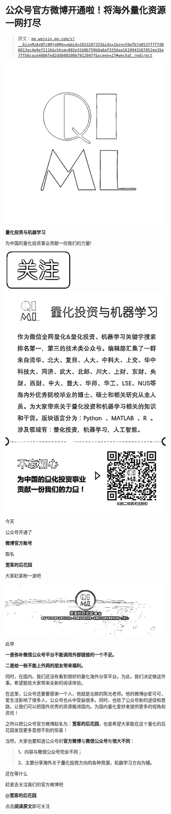 # 公众号官方微博开通啦！将海外量化资源一网打尽

> 原文：[`mp.weixin.qq.com/s?__biz=MzAxNTc0Mjg0Mg==&mid=2653287333&idx=1&sn=59afb7a0537ffffd80813ac4e9ef211b&chksm=802e31b0b759b8a6af3358aa1619943187852ee35e7ffb6cace4886fe82ddb00100b791294ff&scene=27#wechat_redirect`](http://mp.weixin.qq.com/s?__biz=MzAxNTc0Mjg0Mg==&mid=2653287333&idx=1&sn=59afb7a0537ffffd80813ac4e9ef211b&chksm=802e31b0b759b8a6af3358aa1619943187852ee35e7ffb6cace4886fe82ddb00100b791294ff&scene=27#wechat_redirect)

![](img/0c3ddf05156b60d71602451bec763375.png)

**量化投资与机器学习**

为中国的量化投资事业贡献一份我们的力量!

![](img/a8465e65bf54c375c9f3fba202bb9d86.png) ![](img/70f852b412b4ec40489fcd4c5d400e14.png)

今天

公众号开通了

**微博官方账号**

取名

**宽客的后花园**

大家赶紧粉一波吧

![](img/8214842a6db3a72c75c90ce25e819207.png)

此举

**一是弥补微信公众号平台不能调用外部链接的一个不足。**

**二是给一些不能上外网的朋友带来福利。**

同时，在国内，我们还没有看到很好的量化海外分享平台。为此，我们决定做这件事。希望能给大家带来全新的阅读体验。

在这里，公众号还要要感谢一个人，他就是北邮的陈光老师。他的微博@爱可可，爱生活影响了很多人，公众号也从中受益很多。同时，也给了公众号新的途径和思路，让我们可以把国外优秀的资源搬进国内。为国内量化爱好者提供更多的视角和资讯！

之所以把公众号官方微博起名为：**宽客的后花园**，也是希望大家能在这个量化的后花园发现更多意想不到的惊喜！

当然，大家也要知道公众号的**官方微博**与**微信公众号**有**很大不同**：

> **1、内容与微信公众号完全不同；**
> 
> **2、主要分享海外关于量化投资方向的各种资源，机器学习方向为辅。**

还在等什么

赶紧去关注我们的官方微博吧

@**宽客的后花园**

点击**阅读原文**即可关注